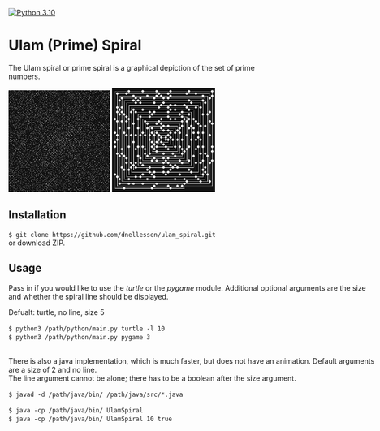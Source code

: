 
[![Python 3.10](https://img.shields.io/badge/python-3.10-blue.svg)](https://www.python.org/downloads/release/python-3105/)

# Ulam (Prime) Spiral

The Ulam spiral or prime spiral is a graphical depiction of the set of prime numbers.

<div style="position: absolute;">
    <img src="img/large.png" width="200"> 
    <img src="img/small_line.png" width="203"> 
<div>


## Installation
`$ git clone https://github.com/dnellessen/ulam_spiral.git`\
or download ZIP.


## Usage
Pass in if you would like to use the <em>turtle</em> or the <em>pygame</em> module. Additional optional arguments are the size and whether the spiral line should be displayed.

Defualt: turtle, no line, size 5

`$ python3 /path/python/main.py turtle -l 10`\
`$ python3 /path/python/main.py pygame 3`


\
There is also a java implementation, which is much faster, but does not have an animation. Default arguments are a size of 2 and no line.\
The line argument cannot be alone; there has to be a boolean after the size argument.

`$ javad -d /path/java/bin/ /path/java/src/*.java`

`$ java -cp /path/java/bin/ UlamSpiral`\
`$ java -cp /path/java/bin/ UlamSpiral 10 true`
